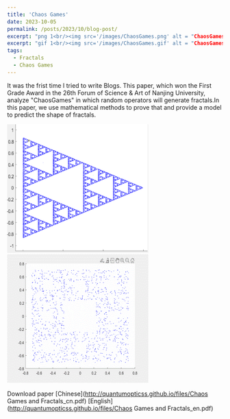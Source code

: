 ```yaml
---
title: 'Chaos Games'
date: 2023-10-05
permalink: /posts/2023/10/blog-post/
excerpt: "png 1<br/><img src='/images/ChaosGames.png' alt = "ChaosGames">"
excerpt: "gif 1<br/><img src='/images/ChaosGames.gif' alt = "ChaosGames">"
tags:
  - Fractals
  - Chaos Games
---
```


It was the frist time I tried to write Blogs. This paper, which won the First Grade Award in the 26th Forum of Science & Art of Nanjing University, analyze "ChaosGames" in which random operators will generate fractals.In this paper, we use mathematical methods to prove that and provide a model to predict the shape of fractals. 

<img src='/images/ChaosGames.png' alt="ChaosGames">
<img src='/images/ChaosGames.gif' alt="ChaosGames">

Download paper [Chinese](http://quantumopticss.github.io/files/Chaos Games and Fractals_cn.pdf) [English](http://quantumopticss.github.io/files/Chaos Games and Fractals_en.pdf) 